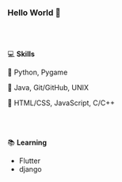 ### Hello World 👋 

<br/>
<br/>

💻 **Skills**

🥇 Python, Pygame

🥈 Java, Git/GitHub, UNIX

🥉 HTML/CSS, JavaScript, C/C++

<br/>
<br/>

📚 **Learning**

- Flutter
- django
